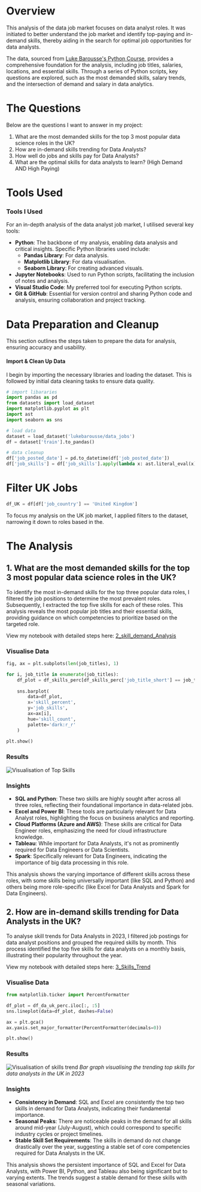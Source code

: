 # Overview
This analysis of the data job market focuses on data analyst roles. It was initiated to better understand the job market and identify top-paying and in-demand skills, thereby aiding in the search for optimal job opportunities for data analysts.

The data, sourced from [Luke Barousse's Python Course](https://github.com/lukebarousse/Python_Data_Analytics_Course), provides a comprehensive foundation for the analysis, including job titles, salaries, locations, and essential skills. Through a series of Python scripts, key questions are explored, such as the most demanded skills, salary trends, and the intersection of demand and salary in data analytics.

# The Questions

Below are the questions I want to answer in my project:

1. What are the most demanded skills for the top 3 most popular data science roles in the UK? 
2. How are in-demand skills trending for Data Analysts?
3. How well do jobs and skills pay for Data Analysts?
4. What are the optimal skills for data analysts to learn? (High Demand AND High Paying)

# Tools Used

### Tools I Used

For an in-depth analysis of the data analyst job market, I utilised several key tools:

- **Python**: The backbone of my analysis, enabling data analysis and critical insights. Specific Python libraries used include:
  - **Pandas Library**: For data analysis.
  - **Matplotlib Library**: For data visualisation.
  - **Seaborn Library**: For creating advanced visuals.
- **Jupyter Notebooks**: Used to run Python scripts, facilitating the inclusion of notes and analysis.
- **Visual Studio Code**: My preferred tool for executing Python scripts.
- **Git & GitHub**: Essential for version control and sharing Python code and analysis, ensuring collaboration and project tracking.

# Data Preparation and Cleanup

This section outlines the steps taken to prepare the data for analysis, ensuring accuracy and usability.

#### Import & Clean Up Data

I begin by importing the necessary libraries and loading the dataset. This is followed by initial data cleaning tasks to ensure data quality.

```python
# import libararies
import pandas as pd
from datasets import load_dataset
import matplotlib.pyplot as plt
import ast
import seaborn as sns

# load data
dataset = load_dataset('lukebarousse/data_jobs')
df = dataset['train'].to_pandas()

# data cleanup
df['job_posted_date'] = pd.to_datetime(df['job_posted_date'])
df['job_skills'] = df['job_skills'].apply(lambda x: ast.literal_eval(x) if pd.notna(x) else x)

```

# Filter UK Jobs

```python
df_UK = df[df['job_country'] == 'United Kingdom']
```
To focus my analysis on the UK job market, I applied filters to the dataset, narrowing it down to roles based in the.

# The Analysis

## 1. What are the most demanded skills for the top 3 most popular data science roles in the UK? 

To identify the most in-demand skills for the top three popular data roles, I filtered the job positions to determine the most prevalent roles. Subsequently, I extracted the top five skills for each of these roles. This analysis reveals the most popular job titles and their essential skills, providing guidance on which competencies to prioritize based on the targeted role.

View my notebook with detailed steps here: [2_skill_demand_Analysis](Data_science_project_py\Analysis\2_Skills_Demand_Analysis.ipynb)

### Visualise Data

```python
fig, ax = plt.subplots(len(job_titles), 1)

for i, job_title in enumerate(job_titles):
    df_plot = df_skills_perc[df_skills_perc['job_title_short'] == job_title].head(5)
    
    sns.barplot(
        data=df_plot,
        x='skill_percent',
        y='job_skills',
        ax=ax[i],
        hue='skill_count',
        palette='dark:r_r'
    )
    
plt.show()
```
### Results

![Visualisation of Top Skills](Data_science_project_py/Images/Skill_demand_all_data_roles.png)

### Insights

* **SQL and Python**: These two skills are highly sought after across all three roles, reflecting their foundational importance in data-related jobs.
* **Excel and Power BI**: These tools are particularly relevant for Data Analyst roles, highlighting the focus on business analytics and reporting.
* **Cloud Platforms (Azure and AWS)**: These skills are critical for Data Engineer roles, emphasizing the need for cloud infrastructure knowledge.
* **Tableau**: While important for Data Analysts, it's not as prominently required for Data Engineers or Data Scientists.
* **Spark**: Specifically relevant for Data Engineers, indicating the importance of big data processing in this role.

This analysis shows the varying importance of different skills across these roles, with some skills being universally important (like SQL and Python) and others being more role-specific (like Excel for Data Analysts and Spark for Data Engineers).

## 2. How are in-demand skills trending for Data Analysts in the UK?

To analyse skill trends for Data Analysts in 2023, I filtered job postings for data analyst positions and grouped the required skills by month. This process identified the top five skills for data analysts on a monthly basis, illustrating their popularity throughout the year.

View my notebook with detailed steps here: [3_Skills_Trend](Data_science_project_py/Analysis/3_Skills_Trend.ipynb)

### Visualise Data

```python
from matplotlib.ticker import PercentFormatter

df_plot = df_da_uk_perc.iloc[:, :5]
sns.lineplot(data=df_plot, dashes=False)

ax = plt.gca()
ax.yaxis.set_major_formatter(PercentFormatter(decimals=0))

plt.show()
```
### Results

![Visualisation of skills trend](Data_science_project_py/Images/Skills_Trend_da.png)
*Bar graph visualising the trending top skills for data analysts in the UK in 2023*

### Insights
* **Consistency in Demand**: SQL and Excel are consistently the top two skills in demand for Data Analysts, indicating their fundamental importance.
* **Seasonal Peaks**: There are noticeable peaks in the demand for all skills around mid-year (July-August), which could correspond to specific industry cycles or project timelines.
* **Stable Skill Set Requirements**: The skills in demand do not change drastically over the year, suggesting a stable set of core competencies required for Data Analysts in the UK.

This analysis shows the persistent importance of SQL and Excel for Data Analysts, with Power BI, Python, and Tableau also being significant but to varying extents. The trends suggest a stable demand for these skills with seasonal variations.
